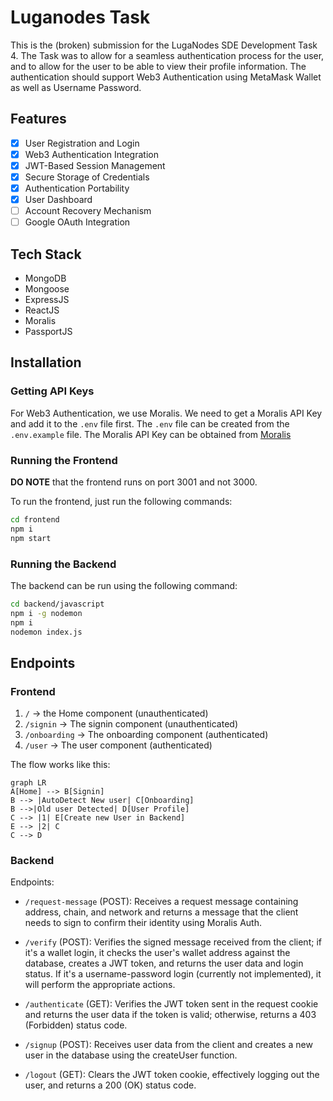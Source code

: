 # Luganodes Task

This is the (broken) submission for the LugaNodes SDE Development Task 4. The Task was to allow for a seamless authentication process for the user, and to allow for the user to be able to view their profile information. The authentication should support Web3 Authentication using MetaMask Wallet as well as Username Password.

## Features

- [x] User Registration and Login
- [x] Web3 Authentication Integration
- [x] JWT-Based Session Management
- [x] Secure Storage of Credentials
- [x] Authentication Portability
- [x] User Dashboard
- [ ] Account Recovery Mechanism
- [ ] Google OAuth Integration

## Tech Stack

- MongoDB
- Mongoose
- ExpressJS
- ReactJS
- Moralis
- PassportJS

## Installation

### Getting API Keys

For Web3 Authentication, we use Moralis. We need to get a Moralis API Key and add it to the `.env` file first. The `.env` file can be created from the `.env.example` file. The Moralis API Key can be obtained from [Moralis](https://moralis.io/)


### Running the Frontend

**DO NOTE** that the frontend runs on port 3001 and not 3000.

To run the frontend, just run the following commands:

```bash
cd frontend
npm i
npm start
```

### Running the Backend

The backend can be run using the following command:

```bash
cd backend/javascript
npm i -g nodemon
npm i
nodemon index.js
```

## Endpoints

### Frontend

1. `/` -> the Home component (unauthenticated)
2. `/signin` -> The signin component (unauthenticated)
3. `/onboarding` -> The onboarding component (authenticated)
4. `/user` -> The user component (authenticated)
   
The flow works like this:

```mermaid
graph LR
A[Home] --> B[Signin]
B --> |AutoDetect New user| C[Onboarding]
B -->|Old user Detected| D[User Profile]
C --> |1| E[Create new User in Backend]
E --> |2| C
C --> D
```

### Backend
Endpoints:

- `/request-message` (POST): Receives a request message containing address, chain, and network and returns a message that the client needs to sign to confirm their identity using Moralis Auth.

- `/verify` (POST): Verifies the signed message received from the client; if it's a wallet login, it checks the user's wallet address against the database, creates a JWT token, and returns the user data and login status. If it's a username-password login (currently not implemented), it will perform the appropriate actions.

- `/authenticate` (GET): Verifies the JWT token sent in the request cookie and returns the user data if the token is valid; otherwise, returns a 403 (Forbidden) status code.

- `/signup` (POST): Receives user data from the client and creates a new user in the database using the createUser function.

- `/logout` (GET): Clears the JWT token cookie, effectively logging out the user, and returns a 200 (OK) status code.